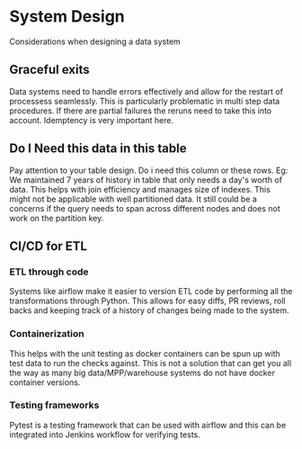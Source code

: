 # System Design

Considerations when designing a data system

## Graceful exits

Data systems need to handle errors effectively and allow for the restart of processess seamlessly. This is particularly problematic in multi step data procedures. If there are partial failures the reruns need to take this into account. Idemptency is very important here.

## Do I Need this data in this table

Pay attention to your table design. Do i need this column or these rows. Eg: We maintained 7 years of history in table that only needs a day's worth of data. This helps with join efficiency and manages size of indexes. This might not be applicable with well partitioned data. It still could be a concerns if the query needs to span across different nodes and does not work on the partition key.

## CI/CD for ETL

### ETL through code

Systems like airflow make it easier to version ETL code by performing all the transformations through Python. This allows for easy diffs, PR reviews, roll backs and keeping track of a history of changes being made to the system.

### Containerization

This helps with the unit testing as docker containers can be spun up with test data to run the checks against. This is not a solution that can get you all the way as many big data/MPP/warehouse systems do not have docker container versions.

### Testing frameworks

Pytest is a testing framework that can be used with airflow and this can be integrated into Jenkins workflow for verifying tests.
